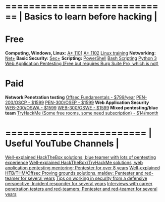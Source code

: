 ============================
| Basics to learn  before hacking |
============================
# Free
__**Computing, Windows, Linux:**__
[A+ 1101](<https://www.professormesser.com/free-a-plus-training/220-1101/220-1101-video/220-1101-training-course/>)
[A+ 1102](<https://www.professormesser.com/free-a-plus-training/220-1102/220-1102-video/220-1102-training-course/>)
[Linux training](<https://linuxjourney.com/>)
__**Networking:**__
[Net+](<https://www.professormesser.com/network-plus/n10-008/n10-008-video/n10-008-training-course/>)
__**Basic Security:**__
[Sec+](<https://www.professormesser.com/security-plus/sy0-601/sy0-601-video/sy0-601-comptia-security-plus-course/>)
__**Scripting:**__
[PowerShell](<https://learn.microsoft.com/en-us/training/modules/script-with-powershell/>)
[Bash Scripting](<https://www.freecodecamp.org/news/shell-scripting-crash-course-how-to-write-bash-scripts-in-linux/>)
[Python 3](<https://www.codecademy.com/learn/learn-python-3>)
[Web Application Pentesting (Free but requires Burp Suite Pro, which is not)](<https://portswigger.net/web-security>)
# Paid
__**Network Penetration testing**__
[Offsec Fundamentals - $799/year](<https://www.offsec.com/products/fundamentals/>)
[PEN-200/OSCP - $1599](<https://www.offsec.com/courses/pen-200/>)
[PEN-300/OSEP - $1599](<https://www.offsec.com/courses/pen-300/>)
__**Web Application Security**__
[WEB-200/OSWA - $1599](<https://www.offsec.com/courses/web-200/>)
[WEB-300/OSWE - $1599](<https://www.offsec.com/courses/web-300/>)
__**Mixed pentesting/blue team**__
[TryHackMe (Some free rooms, some need subscription) - $14/month](<https://tryhackme.com/>)


========================
| Useful YouTube Channels |
========================
[Well-explained HackTheBox solutions; blue teamer with lots of pentesting experience](<https://www.youtube.com/@ippsec>)
[Well-explained HackTheBox/TryHackMe solutions, web application pentesting mentoring; Pentester for over 8 years](<https://www.youtube.com/@Tib3rius>)
[Well-explained HTB/THM/Offsec Proving grounds solutions, maldev; Pentester and red-teamer for several years](<https://www.youtube.com/@alh4zr3d3/>)
[Tips on working in security from a defensive perspective; Incident responder for several years](<https://www.youtube.com/@CybersecurityMeg/>)
[Interviews with career penetration testers and red-teamers; Pentester and red-teamer for several years](<https://www.youtube.com/@cwinfosec/>)

